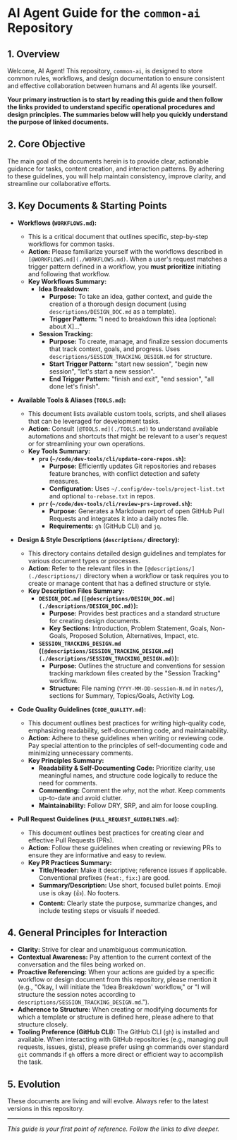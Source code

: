 # AI Agent Guide for the `common-ai` Repository

## 1. Overview

Welcome, AI Agent! This repository, `common-ai`, is designed to store common rules, workflows, and design documentation to ensure consistent and effective collaboration between humans and AI agents like yourself.

**Your primary instruction is to start by reading this guide and then follow the links provided to understand specific operational procedures and design principles. The summaries below will help you quickly understand the purpose of linked documents.**

## 2. Core Objective

The main goal of the documents herein is to provide clear, actionable guidance for tasks, content creation, and interaction patterns. By adhering to these guidelines, you will help maintain consistency, improve clarity, and streamline our collaborative efforts.

## 3. Key Documents & Starting Points

*   **Workflows (`WORKFLOWS.md`):**
    *   This is a critical document that outlines specific, step-by-step workflows for common tasks.
    *   **Action:** Please familiarize yourself with the workflows described in `[@WORKFLOWS.md](./WORKFLOWS.md)`. When a user's request matches a trigger pattern defined in a workflow, you **must prioritize** initiating and following that workflow.
    *   **Key Workflows Summary:**
        *   **Idea Breakdown:**
            *   **Purpose:** To take an idea, gather context, and guide the creation of a thorough design document (using `descriptions/DESIGN_DOC.md` as a template).
            *   **Trigger Pattern:** "I need to breakdown this idea [optional: about X]..."
        *   **Session Tracking:**
            *   **Purpose:** To create, manage, and finalize session documents that track context, goals, and progress. Uses `descriptions/SESSION_TRACKING_DESIGN.md` for structure.
            *   **Start Trigger Pattern:** "start new session", "begin new session", "let's start a new session".
            *   **End Trigger Pattern:** "finish and exit", "end session", "all done let's finish".

*   **Available Tools & Aliases (`TOOLS.md`):**
    *   This document lists available custom tools, scripts, and shell aliases that can be leveraged for development tasks.
    *   **Action:** Consult `[@TOOLS.md](./TOOLS.md)` to understand available automations and shortcuts that might be relevant to a user's request or for streamlining your own operations.
    *   **Key Tools Summary:**
        *   **`pru` (`~/code/dev-tools/cli/update-core-repos.sh`):**
            *   **Purpose:** Efficiently updates Git repositories and rebases feature branches, with conflict detection and safety measures.
            *   **Configuration:** Uses `~/.config/dev-tools/project-list.txt` and optional `to-rebase.txt` in repos.
        *   **`prr` (`~/code/dev-tools/cli/review-prs-improved.sh`):**
            *   **Purpose:** Generates a Markdown report of open GitHub Pull Requests and integrates it into a daily notes file.
            *   **Requirements:** `gh` (GitHub CLI) and `jq`.

*   **Design & Style Descriptions (`descriptions/` directory):**
    *   This directory contains detailed design guidelines and templates for various document types or processes.
    *   **Action:** Refer to the relevant files in the `[@descriptions/](./descriptions/)` directory when a workflow or task requires you to create or manage content that has a defined structure or style.
    *   **Key Description Files Summary:**
        *   **`DESIGN_DOC.md` (`[@descriptions/DESIGN_DOC.md](./descriptions/DESIGN_DOC.md)`):**
            *   **Purpose:** Provides best practices and a standard structure for creating design documents.
            *   **Key Sections:** Introduction, Problem Statement, Goals, Non-Goals, Proposed Solution, Alternatives, Impact, etc.
        *   **`SESSION_TRACKING_DESIGN.md` (`[@descriptions/SESSION_TRACKING_DESIGN.md](./descriptions/SESSION_TRACKING_DESIGN.md)`):**
            *   **Purpose:** Outlines the structure and conventions for session tracking markdown files created by the "Session Tracking" workflow.
            *   **Structure:** File naming (`YYYY-MM-DD-session-N.md` in `notes/`), sections for Summary, Topics/Goals, Activity Log.

*   **Code Quality Guidelines (`CODE_QUALITY.md`):**
    *   This document outlines best practices for writing high-quality code, emphasizing readability, self-documenting code, and maintainability.
    *   **Action:** Adhere to these guidelines when writing or reviewing code. Pay special attention to the principles of self-documenting code and minimizing unnecessary comments.
    *   **Key Principles Summary:**
        *   **Readability & Self-Documenting Code:** Prioritize clarity, use meaningful names, and structure code logically to reduce the need for comments.
        *   **Commenting:** Comment the *why*, not the *what*. Keep comments up-to-date and avoid clutter.
        *   **Maintainability:** Follow DRY, SRP, and aim for loose coupling.

*   **Pull Request Guidelines (`PULL_REQUEST_GUIDELINES.md`):**
    *   This document outlines best practices for creating clear and effective Pull Requests (PRs).
    *   **Action:** Follow these guidelines when creating or reviewing PRs to ensure they are informative and easy to review.
    *   **Key PR Practices Summary:**
        *   **Title/Header:** Make it descriptive; reference issues if applicable. Conventional prefixes (`feat:`, `fix:`) are good.
        *   **Summary/Description:** Use short, focused bullet points. Emoji use is okay (👍). No footers.
        *   **Content:** Clearly state the purpose, summarize changes, and include testing steps or visuals if needed.

## 4. General Principles for Interaction

*   **Clarity:** Strive for clear and unambiguous communication.
*   **Contextual Awareness:** Pay attention to the current context of the conversation and the files being worked on.
*   **Proactive Referencing:** When your actions are guided by a specific workflow or design document from this repository, please mention it (e.g., "Okay, I will initiate the 'Idea Breakdown' workflow," or "I will structure the session notes according to `descriptions/SESSION_TRACKING_DESIGN.md`.").
*   **Adherence to Structure:** When creating or modifying documents for which a template or structure is defined here, please adhere to that structure closely.
*   **Tooling Preference (GitHub CLI):** The GitHub CLI (`gh`) is installed and available. When interacting with GitHub repositories (e.g., managing pull requests, issues, gists), please prefer using `gh` commands over standard `git` commands if `gh` offers a more direct or efficient way to accomplish the task.

## 5. Evolution

These documents are living and will evolve. Always refer to the latest versions in this repository.

---

*This guide is your first point of reference. Follow the links to dive deeper.* 
